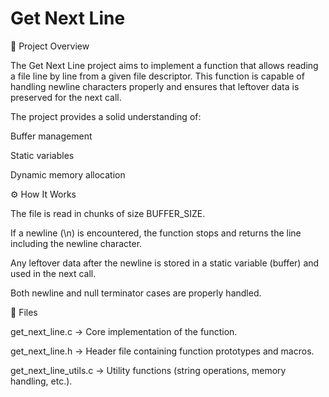 # Get Next Line
📌 Project Overview

The Get Next Line project aims to implement a function that allows reading a file line by line from a given file descriptor.
This function is capable of handling newline characters properly and ensures that leftover data is preserved for the next call.

The project provides a solid understanding of:

Buffer management

Static variables

Dynamic memory allocation

⚙️ How It Works

The file is read in chunks of size BUFFER_SIZE.

If a newline (\n) is encountered, the function stops and returns the line including the newline character.

Any leftover data after the newline is stored in a static variable (buffer) and used in the next call.

Both newline and null terminator cases are properly handled.

📂 Files

get_next_line.c → Core implementation of the function.

get_next_line.h → Header file containing function prototypes and macros.

get_next_line_utils.c → Utility functions (string operations, memory handling, etc.).
